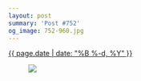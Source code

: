 ```yaml
---
layout: post
summary: 'Post #752'
og_image: 752-960.jpg
---
```


<div class="post">
 <time>
  <a href="/752">
   {{ page.date | date: "%B %-d, %Y" }}
  </a>
 </time>
 <a href="/752">
  <figure data-taken="4/28/2018">
   <img sizes="(min-width: 700px) 50vw, calc(100vw - 2rem)" src="{{ site.assets_url }}/752-480.jpg" srcset="{{ site.assets_url }}/752-240.jpg 240w, {{ site.assets_url }}/752-480.jpg 480w, {{ site.assets_url }}/752-720.jpg 720w, {{ site.assets_url }}/752-960.jpg 960w"/>
  </figure>
 </a>
</div>
